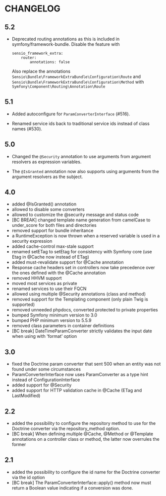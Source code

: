 CHANGELOG
=========

5.2
---

 * Deprecated routing annotations as this is included in symfony/framework-bundle.
   Disable the feature with

   ```
   sensio_framework_extra:
       router:
           annotations: false
   ```

   Also replace the annotations `Sensio\Bundle\FrameworkExtraBundle\Configuration\Route`
   and `Sensio\Bundle\FrameworkExtraBundle\Configuration\Method` with `Symfony\Component\Routing\Annotation\Route`

5.1
---

 * Added autoconfigure for `ParamConverterInterface` (#516).

 * Renamed service ids back to traditional service ids instead
   of class names (#530).

5.0
---

 * Changed the `@Security` annotation to use arguments from argument
   resolvers as expression variables.

 * The `@IsGranted` annotation now also supports using arguments from the
   argument resolvers as the subject.

4.0
---

 * added @IsGranted() annotation
 * allowed to disable some converters
 * allowed to customize the @security message and status code
 * [BC BREAK] changed template name generation from camelCase to under_score for both files and directories
 * removed support for bundle inheritance
 * a RuntimeException is now thrown when a reserved variable is used in a security expression
 * added cache-control max-stale support
 * renamed setETag to setEtag for consistency with Symfony core (use Etag in @Cache now instead of ETag)
 * added must-revalidate support for @Cache annotation
 * Response cache headers set in controllers now take precedence over the ones defined with the @Cache annotation
 * removed HHVM support
 * moved most services as private
 * renamed services to use their FQCN
 * allowed using multiple @Security annotations (class and method)
 * removed support for the Templating component (only plain Twig is supported)
 * removed unneeded phpdocs, converted protected to private properties
 * bumped Symfony minimum version to 3.0
 * bumped PHP minimum version to 5.5.9
 * removed class parameters in container definitions
 * [BC break] DateTimeParamConverter strictly validates the input date when using with 'format' option

3.0
---

 * fixed the Doctrine param converter that sent 500 when an entity was not found under some circumstances
 * ParamConverterInterface now uses ParamConverter as a type hint instead of ConfigurationInterface
 * added support for @Security
 * added support for HTTP validation cache in @Cache (ETag and LastModified)

2.2
---

 * added the possibility to configure the repository method to use for the
   Doctrine converter via the repository_method option.
 * [BC break] When defining multiple @Cache, @Method or @Template annotations on
   a controller class or method, the latter now overrules the former

2.1
---

 * added the possibility to configure the id name for the Doctrine converter via the id option
 * [BC break] The ParamConverterInterface::apply() method now must return a
   Boolean value indicating if a conversion was done.
